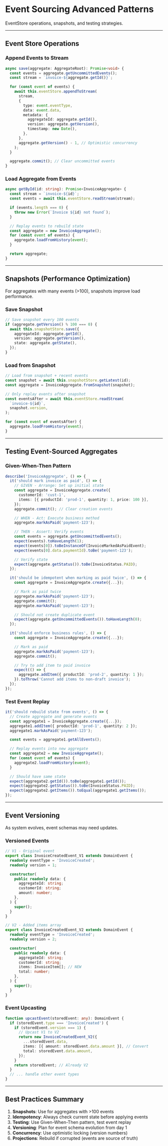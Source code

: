 # Event Sourcing Advanced Patterns

EventStore operations, snapshots, and testing strategies.

---

## Event Store Operations

### Append Events to Stream
```typescript
async save(aggregate: AggregateRoot): Promise<void> {
  const events = aggregate.getUncommittedEvents();
  const stream = `invoice-${aggregate.getId()}`;

  for (const event of events) {
    await this.eventStore.appendToStream(
      stream,
      {
        type: event.eventType,
        data: event.data,
        metadata: {
          aggregateId: aggregate.getId(),
          version: aggregate.getVersion(),
          timestamp: new Date(),
        },
      },
      aggregate.getVersion() - 1, // Optimistic concurrency
    );
  }

  aggregate.commit(); // Clear uncommitted events
}
```

### Load Aggregate from Events
```typescript
async getById(id: string): Promise<InvoiceAggregate> {
  const stream = `invoice-${id}`;
  const events = await this.eventStore.readStream(stream);

  if (events.length === 0) {
    throw new Error(`Invoice ${id} not found`);
  }

  // Replay events to rebuild state
  const aggregate = new InvoiceAggregate();
  for (const event of events) {
    aggregate.loadFromHistory(event);
  }

  return aggregate;
}
```

---

## Snapshots (Performance Optimization)

For aggregates with many events (>100), snapshots improve load performance.

### Save Snapshot
```typescript
// Save snapshot every 100 events
if (aggregate.getVersion() % 100 === 0) {
  await this.snapshotStore.save({
    aggregateId: aggregate.getId(),
    version: aggregate.getVersion(),
    state: aggregate.getState(),
  });
}
```

### Load from Snapshot
```typescript
// Load from snapshot + recent events
const snapshot = await this.snapshotStore.getLatest(id);
const aggregate = InvoiceAggregate.fromSnapshot(snapshot);

// Only replay events after snapshot
const eventsAfter = await this.eventStore.readStream(
  `invoice-${id}`,
  snapshot.version,
);

for (const event of eventsAfter) {
  aggregate.loadFromHistory(event);
}
```

---

## Testing Event-Sourced Aggregates

### Given-When-Then Pattern
```typescript
describe('InvoiceAggregate', () => {
  it('should mark invoice as paid', () => {
    // GIVEN - Arrange: Set up initial state
    const aggregate = InvoiceAggregate.create({
      customerId: 'cust-1',
      items: [{ productId: 'prod-1', quantity: 1, price: 100 }],
    });
    aggregate.commit(); // Clear creation events

    // WHEN - Act: Execute business method
    aggregate.markAsPaid('payment-123');

    // THEN - Assert: Verify events
    const events = aggregate.getUncommittedEvents();
    expect(events).toHaveLength(1);
    expect(events[0]).toBeInstanceOf(InvoiceMarkedAsPaidEvent);
    expect(events[0].data.paymentId).toBe('payment-123');

    // Verify state
    expect(aggregate.getStatus()).toBe(InvoiceStatus.PAID);
  });

  it('should be idempotent when marking as paid twice', () => {
    const aggregate = InvoiceAggregate.create({...});

    // Mark as paid twice
    aggregate.markAsPaid('payment-123');
    aggregate.commit();
    aggregate.markAsPaid('payment-123');

    // Should not create duplicate event
    expect(aggregate.getUncommittedEvents()).toHaveLength(0);
  });

  it('should enforce business rules', () => {
    const aggregate = InvoiceAggregate.create({...});

    // Mark as paid
    aggregate.markAsPaid('payment-123');
    aggregate.commit();

    // Try to add item to paid invoice
    expect(() => {
      aggregate.addItem({ productId: 'prod-2', quantity: 1 });
    }).toThrow('Cannot add items to non-draft invoice');
  });
});
```

### Test Event Replay
```typescript
it('should rebuild state from events', () => {
  // Create aggregate and generate events
  const aggregate1 = InvoiceAggregate.create({...});
  aggregate1.addItem({ productId: 'prod-1', quantity: 2 });
  aggregate1.markAsPaid('payment-123');

  const events = aggregate1.getAllEvents();

  // Replay events into new aggregate
  const aggregate2 = new InvoiceAggregate();
  for (const event of events) {
    aggregate2.loadFromHistory(event);
  }

  // Should have same state
  expect(aggregate2.getId()).toBe(aggregate1.getId());
  expect(aggregate2.getStatus()).toBe(InvoiceStatus.PAID);
  expect(aggregate2.getItems()).toEqual(aggregate1.getItems());
});
```

---

## Event Versioning

As system evolves, event schemas may need updates.

### Versioned Events
```typescript
// V1 - Original event
export class InvoiceCreatedEvent_V1 extends DomainEvent {
  readonly eventType = 'InvoiceCreated';
  readonly version = 1;

  constructor(
    public readonly data: {
      aggregateId: string;
      customerId: string;
      amount: number;
    },
  ) {
    super();
  }
}

// V2 - Added items array
export class InvoiceCreatedEvent_V2 extends DomainEvent {
  readonly eventType = 'InvoiceCreated';
  readonly version = 2;

  constructor(
    public readonly data: {
      aggregateId: string;
      customerId: string;
      items: InvoiceItem[]; // NEW
      total: number;
    },
  ) {
    super();
  }
}
```

### Event Upcasting
```typescript
function upcastEvent(storedEvent: any): DomainEvent {
  if (storedEvent.type === 'InvoiceCreated') {
    if (storedEvent.version === 1) {
      // Upcast V1 to V2
      return new InvoiceCreatedEvent_V2({
        ...storedEvent.data,
        items: [{ amount: storedEvent.data.amount }], // Convert
        total: storedEvent.data.amount,
      });
    }
    return storedEvent; // Already V2
  }
  // ... handle other event types
}
```

---

## Best Practices Summary

1. **Snapshots**: Use for aggregates with >100 events
2. **Idempotency**: Always check current state before applying events
3. **Testing**: Use Given-When-Then pattern, test event replay
4. **Versioning**: Plan for event schema evolution from day 1
5. **Concurrency**: Use optimistic locking (version numbers)
6. **Projections**: Rebuild if corrupted (events are source of truth)
